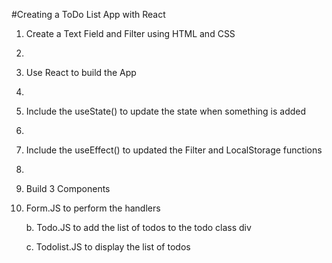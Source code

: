 #Creating a ToDo List App with React

1. Create a Text Field and Filter using HTML and CSS
2. 
3. Use React to build the App
4. 
5. Include the useState() to update the state when something is added
6. 
7. Include the useEffect() to updated the Filter and LocalStorage functions
8. 
9. Build 3 Components
10. 
	Form.JS to perform the handlers
	
	b. Todo.JS to add the list of todos to the todo class div
	
	c. Todolist.JS to display the list of todos 
